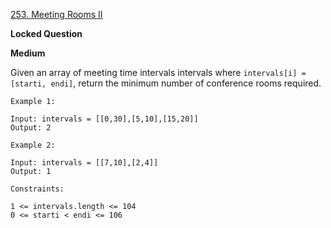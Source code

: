 [253. Meeting Rooms II](https://leetcode.com/problems/meeting-rooms-ii/)

**Locked Question**

**Medium**

Given an array of meeting time intervals intervals where `intervals[i] = [starti, endi]`, return the minimum number of conference rooms required.

 
```
Example 1:

Input: intervals = [[0,30],[5,10],[15,20]]
Output: 2
```

```
Example 2:

Input: intervals = [[7,10],[2,4]]
Output: 1
```
 
```
Constraints:

1 <= intervals.length <= 104
0 <= starti < endi <= 106
```